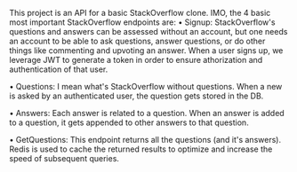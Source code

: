 This project is an API for a basic StackOverflow clone.
IMO, the 4 basic most important StackOverflow endpoints are:
•	Signup: StackOverflow's questions and answers can be assessed without an account, but one needs an account to be able to ask questions, answer questions, or do other things like commenting and upvoting an answer. When a user signs up, we leverage JWT to generate a token in order to ensure athorization and authentication of that user.

•	Questions: I mean what's StackOverflow without questions. When a new is asked by an authenticated user, the question gets stored in the DB.

•	Answers: Each answer is related to a question. When an answer is added to a question, it gets appended to other answers to that question.

• GetQuestions: This endpoint returns all the questions (and it's answers). Redis is used to cache the returned results to optimize and increase the speed of subsequent queries.
